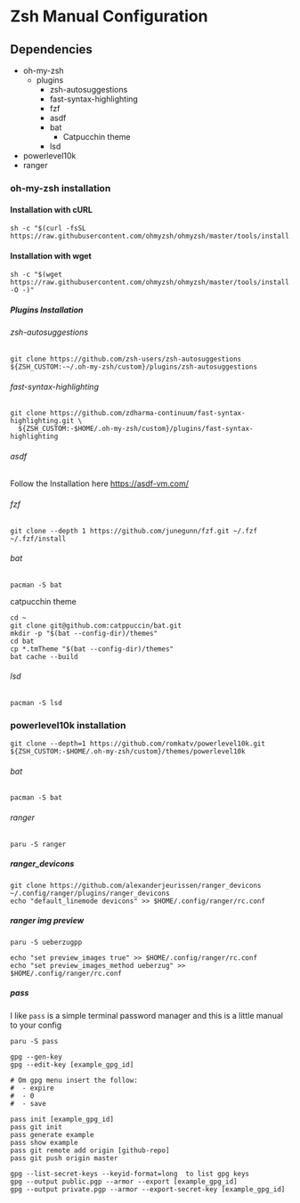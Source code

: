 # Zsh Manual Configuration

## Dependencies

- oh-my-zsh
  - plugins
    - zsh-autosuggestions
    - fast-syntax-highlighting
    - fzf
    - asdf
    - bat
      - Catpucchin theme
    - lsd
- powerlevel10k
- ranger

### oh-my-zsh installation

#### Installation with cURL

```shell
sh -c "$(curl -fsSL https://raw.githubusercontent.com/ohmyzsh/ohmyzsh/master/tools/install.sh)"
```

#### Installation with wget

```shell
sh -c "$(wget https://raw.githubusercontent.com/ohmyzsh/ohmyzsh/master/tools/install.sh -O -)"
```

##### Plugins Installation

###### zsh-autosuggestions

```shell
git clone https://github.com/zsh-users/zsh-autosuggestions ${ZSH_CUSTOM:-~/.oh-my-zsh/custom}/plugins/zsh-autosuggestions
```

###### fast-syntax-highlighting

```shell
git clone https://github.com/zdharma-continuum/fast-syntax-highlighting.git \
  ${ZSH_CUSTOM:-$HOME/.oh-my-zsh/custom}/plugins/fast-syntax-highlighting
```

###### asdf

Follow the Installation here <https://asdf-vm.com/>

###### fzf

```shell
git clone --depth 1 https://github.com/junegunn/fzf.git ~/.fzf
~/.fzf/install
```

###### bat

```shell
pacman -S bat
```

catpucchin theme

```shell
cd ~
git clone git@github.com:catppuccin/bat.git
mkdir -p "$(bat --config-dir)/themes"
cd bat
cp *.tmTheme "$(bat --config-dir)/themes"
bat cache --build
```

###### lsd

```shell
pacman -S lsd
```

### powerlevel10k installation

```shell
git clone --depth=1 https://github.com/romkatv/powerlevel10k.git ${ZSH_CUSTOM:-$HOME/.oh-my-zsh/custom}/themes/powerlevel10k
```

###### bat

```shell
pacman -S bat
```

###### ranger

```shell
paru -S ranger
```

##### ranger_devicons

```shell
git clone https://github.com/alexanderjeurissen/ranger_devicons ~/.config/ranger/plugins/ranger_devicons
echo "default_linemode devicons" >> $HOME/.config/ranger/rc.conf
```

##### ranger img preview

```shell
paru -S ueberzugpp

echo "set preview_images true" >> $HOME/.config/ranger/rc.conf
echo "set preview_images_method ueberzug" >> $HOME/.config/ranger/rc.conf
```

##### pass

I like `pass` is a simple terminal password manager and this is a little manual to your config

```shell
paru -S pass

gpg --gen-key
gpg --edit-key [example_gpg_id]

# Om gpg menu insert the follow:
#  - expire
#  - 0
#  - save

pass init [example_gpg_id]
pass git init
pass generate example
pass show example
pass git remote add origin [github-repo]
pass git push origin master

gpg --list-secret-keys --keyid-format=long  to list gpg keys
gpg --output public.pgp --armor --export [example_gpg_id]
gpg --output private.pgp --armor --export-secret-key [example_gpg_id]
```

